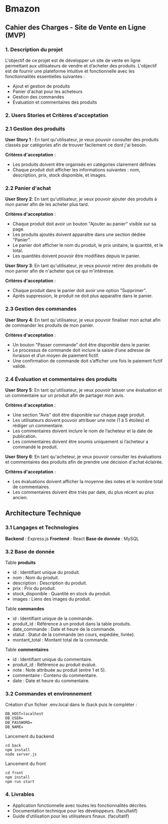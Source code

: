 # Bmazon
## Cahier des Charges - Site de Vente en Ligne (MVP)

### 1. Description du projet

L'objectif de ce projet est de développer un site de vente en ligne permettant aux utilisateurs de vendre et d’acheter des produits. L'objectif est de fournir une plateforme intuitive et fonctionnelle avec les fonctionnalités essentielles suivantes :

- Ajout et gestion de produits
- Panier d'achat pour les acheteurs
- Gestion des commandes
- Évaluation et commentaires des produits

### 2. Users Stories et Critères d'acceptation

### 2.1 Gestion des produits

**User Story 1** : En tant qu'utilisateur, je veux pouvoir consulter des produits classés par catégories afin de trouver facilement ce dont j'ai besoin.

**Critères d'acceptation** :

- Les produits doivent être organisés en catégories clairement définies
- Chaque produit doit afficher les informations suivantes : nom, description, prix, stock disponible, et images.

### 2.2 Panier d'achat

**User Story 2**: En tant qu'utilisateur, je veux pouvoir ajouter des produits à mon panier afin de les acheter plus tard.

**Critères d'acceptation** :

- Chaque produit doit avoir un bouton "Ajouter au panier" visible sur sa page.
- Les produits ajoutés doivent apparaître dans une section dédiée "Panier".
- Le panier doit afficher le nom du produit, le prix unitaire, la quantité, et le total.
- Les quantités doivent pouvoir être modifiées depuis le panier.

**User Story 3**: En tant qu'utilisateur, je veux pouvoir retirer des produits de mon panier afin de n'acheter que ce qui m'intéresse.

**Critères d'acceptation** :

- Chaque produit dans le panier doit avoir une option "Supprimer".
- Après suppression, le produit ne doit plus apparaître dans le panier.

### 2.3 Gestion des commandes

**User Story 4**: En tant qu'utilisateur, je veux pouvoir finaliser mon achat afin de commander les produits de mon panier.

**Critères d'acceptation** :

- Un bouton "Passer commande" doit être disponible dans le panier.
- Le processus de commande doit inclure la saisie d’une adresse de livraison et d’un moyen de paiement fictif.
- Une confirmation de commande doit s’afficher une fois le paiement fictif validé.

### 2.4 Évaluation et commentaires des produits

**User Story 5**: En tant qu'utilisateur, je veux pouvoir laisser une évaluation et un commentaire sur un produit afin de partager mon avis.

**Critères d'acceptation** :

- Une section "Avis" doit être disponible sur chaque page produit.
- Les utilisateurs doivent pouvoir attribuer une note (1 à 5 étoiles) et rédiger un commentaire.
- Les commentaires doivent inclure le nom de l’acheteur et la date de publication.
- Les commentaires doivent être soumis uniquement si l’acheteur a commandé le produit.

**User Story 6**: En tant qu'acheteur, je veux pouvoir consulter les évaluations et commentaires des produits afin de prendre une décision d'achat éclairée.

**Critères d'acceptation** :

- Les évaluations doivent afficher la moyenne des notes et le nombre total de commentaires.
- Les commentaires doivent être triés par date, du plus récent au plus ancien.

## Architecture Technique

### 3.1 Langages et Technologies

**Backend** : Express.js
**Frontend** : React
**Base de donnée** : MySQL

### 3.2 Base de donnée

Table **produits** 
- id : Identifiant unique du produit.
- nom : Nom du produit.
- description : Description du produit.
- prix : Prix du produit.
- stock_disponible : Quantité en stock du produit.
- images : Liens des images du produit.

Table **commandes** 
- id : Identifiant unique de la commande.
- produit_id : Référence à un produit dans la table produits.
- date_commande : Date et heure de la commande.
- statut : Statut de la commande (en cours, expédiée, livrée).
- montant_total : Montant total de la commande.

Table **commentaires**
- id : Identifiant unique du commentaire.
- produit_id : Référence au produit évalué.
- note : Note attribuée au produit (entre 1 et 5).
- commentaire : Contenu du commentaire.
- date : Date et heure du commentaire.

### 3.2 Commandes et environnement
Création d'un fichier .env.local dans le /back puis le compléter : 
```
DB_HOST=localhost
DB_USER=
DB_PASSWORD=
DB_NAME=
```


Lancement du backend 

```
cd back
npm install
node server.js
```

Lancement du front  
```
cd front
npm install
npm run start
```
### 4. Livrables

- Application fonctionnelle avec toutes les fonctionnalités décrites.
- Documentation technique pour les développeurs. (facultatif)
- Guide d’utilisation pour les utilisateurs finaux. (facultatif)
